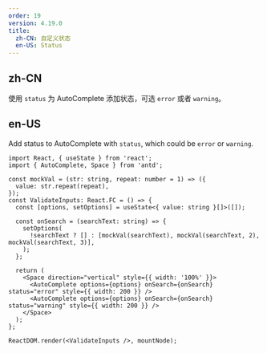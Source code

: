 ```yaml
---
order: 19
version: 4.19.0
title:
  zh-CN: 自定义状态
  en-US: Status
---
```


## zh-CN

使用 `status` 为 AutoComplete 添加状态，可选 `error` 或者 `warning`。

## en-US

Add status to AutoComplete with `status`, which could be `error` or `warning`.

```tsx
import React, { useState } from 'react';
import { AutoComplete, Space } from 'antd';

const mockVal = (str: string, repeat: number = 1) => ({
  value: str.repeat(repeat),
});
const ValidateInputs: React.FC = () => {
  const [options, setOptions] = useState<{ value: string }[]>([]);

  const onSearch = (searchText: string) => {
    setOptions(
      !searchText ? [] : [mockVal(searchText), mockVal(searchText, 2), mockVal(searchText, 3)],
    );
  };

  return (
    <Space direction="vertical" style={{ width: '100%' }}>
      <AutoComplete options={options} onSearch={onSearch} status="error" style={{ width: 200 }} />
      <AutoComplete options={options} onSearch={onSearch} status="warning" style={{ width: 200 }} />
    </Space>
  );
};

ReactDOM.render(<ValidateInputs />, mountNode);
```
